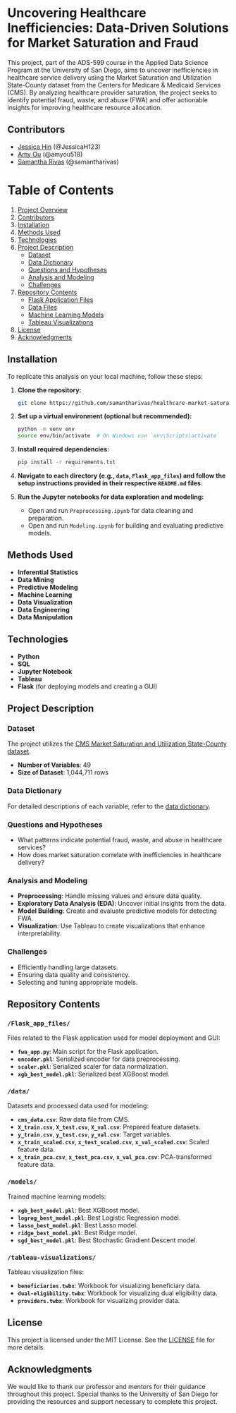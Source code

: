 # Uncovering Healthcare Inefficiencies: Data-Driven Solutions for Market Saturation and Fraud

This project, part of the ADS-599 course in the Applied Data Science Program at the University of San Diego, aims to uncover inefficiencies in healthcare service delivery using the Market Saturation and Utilization State-County dataset from the Centers for Medicare & Medicaid Services (CMS). By analyzing healthcare provider saturation, the project seeks to identify potential fraud, waste, and abuse (FWA) and offer actionable insights for improving healthcare resource allocation.

## Contributors

- [Jessica Hin](https://github.com/JessicaH123) (@JessicaH123)
- [Amy Ou](https://github.com/amyou518) (@amyou518)
- [Samantha Rivas](https://github.com/samantharivas) (@samantharivas)

# Table of Contents

1. [Project Overview](#project-overview)
2. [Contributors](#contributors)
3. [Installation](#installation)
4. [Methods Used](#methods-used)
5. [Technologies](#technologies)
6. [Project Description](#project-description)
    - [Dataset](#dataset)
    - [Data Dictionary](#data-dictionary)
    - [Questions and Hypotheses](#questions-and-hypotheses)
    - [Analysis and Modeling](#analysis-and-modeling)
    - [Challenges](#challenges)
7. [Repository Contents](#repository-contents)
    - [Flask Application Files](#flask-application-files)
    - [Data Files](#data-files)
    - [Machine Learning Models](#machine-learning-models)
    - [Tableau Visualizations](#tableau-visualizations)
8. [License](#license)
9. [Acknowledgments](#acknowledgments)

## Installation

To replicate this analysis on your local machine, follow these steps:

1. **Clone the repository:**
    ```bash
    git clone https://github.com/samantharivas/healthcare-market-saturation-fraud.git
    ```

2. **Set up a virtual environment (optional but recommended):**
    ```bash
    python -m venv env
    source env/bin/activate  # On Windows use `env\Scripts\activate`
    ```

3. **Install required dependencies:**
    ```bash
    pip install -r requirements.txt
    ```

4. **Navigate to each directory (e.g., `data`, `Flask_app_files`) and follow the setup instructions provided in their respective `README.md` files.**

5. **Run the Jupyter notebooks for data exploration and modeling:**
    - Open and run `Preprocessing.ipynb` for data cleaning and preparation.
    - Open and run `Modeling.ipynb` for building and evaluating predictive models.

## Methods Used

- **Inferential Statistics**
- **Data Mining**
- **Predictive Modeling**
- **Machine Learning**
- **Data Visualization**
- **Data Engineering**
- **Data Manipulation**

## Technologies

- **Python**
- **SQL**
- **Jupyter Notebook**
- **Tableau**
- **Flask** (for deploying models and creating a GUI)

## Project Description

### Dataset

The project utilizes the [CMS Market Saturation and Utilization State-County dataset](https://data.cms.gov/summary-statistics-on-use-and-payments/program-integrity-market-saturation-by-type-of-service/market-saturation-utilization-state-county).

- **Number of Variables**: 49
- **Size of Dataset**: 1,044,711 rows

### Data Dictionary

For detailed descriptions of each variable, refer to the [data dictionary](https://data.cms.gov/resources/market-saturation-utilization-state-county-data-dictionary).

### Questions and Hypotheses

- What patterns indicate potential fraud, waste, and abuse in healthcare services?
- How does market saturation correlate with inefficiencies in healthcare delivery?

### Analysis and Modeling

- **Preprocessing**: Handle missing values and ensure data quality.
- **Exploratory Data Analysis (EDA)**: Uncover initial insights from the data.
- **Model Building**: Create and evaluate predictive models for detecting FWA.
- **Visualization**: Use Tableau to create visualizations that enhance interpretability.

### Challenges

- Efficiently handling large datasets.
- Ensuring data quality and consistency.
- Selecting and tuning appropriate models.

## Repository Contents

### `/Flask_app_files/`

Files related to the Flask application used for model deployment and GUI:

- **`fwa_app.py`**: Main script for the Flask application.
- **`encoder.pkl`**: Serialized encoder for data preprocessing.
- **`scaler.pkl`**: Serialized scaler for data normalization.
- **`xgb_best_model.pkl`**: Serialized best XGBoost model.

### `/data/`

Datasets and processed data used for modeling:

- **`cms_data.csv`**: Raw data file from CMS.
- **`X_train.csv`**, **`X_test.csv`**, **`X_val.csv`**: Prepared feature datasets.
- **`y_train.csv`**, **`y_test.csv`**, **`y_val.csv`**: Target variables.
- **`x_train_scaled.csv`**, **`x_test_scaled.csv`**, **`x_val_scaled.csv`**: Scaled feature data.
- **`x_train_pca.csv`**, **`x_test_pca.csv`**, **`x_val_pca.csv`**: PCA-transformed feature data.

### `/models/`

Trained machine learning models:

- **`xgb_best_model.pkl`**: Best XGBoost model.
- **`logreg_best_model.pkl`**: Best Logistic Regression model.
- **`lasso_best_model.pkl`**: Best Lasso model.
- **`ridge_best_model.pkl`**: Best Ridge model.
- **`sgd_best_model.pkl`**: Best Stochastic Gradient Descent model.

### `/tableau-visualizations/`

Tableau visualization files:

- **`beneficiaries.twbx`**: Workbook for visualizing beneficiary data.
- **`dual-eligibility.twbx`**: Workbook for visualizing dual eligibility data.
- **`providers.twbx`**: Workbook for visualizing provider data.


## License

This project is licensed under the MIT License. See the [LICENSE](LICENSE) file for more details.

## Acknowledgments

We would like to thank our professor and mentors for their guidance throughout this project. Special thanks to the University of San Diego for providing the resources and support necessary to complete this project.
